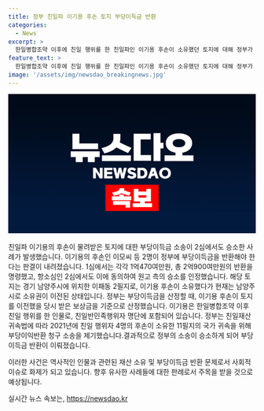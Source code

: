 ```yaml
---
title: 정부 친일파 이기용 후손 토지 부당이득금 반환
categories:
  - News
excerpt: >
  한일병합조약 이후에 친일 행위를 한 친일파인 이기용 후손이 소유했던 토지에 대해 정부가 2억원 가량의 부당이득금 반환을 요구하는 소송에서 2심도 원고 승소가 나왔다. 정부는 친일재산귀속법에 따라 친일 행위자 후손이 소유한 땅의 국가 귀속을 위해 부당이익반환 청구 소송을 제기했다. 해당 토지는 경기 남양주시에 위치하며, 이번 판결으로 인해 후손들은 각각 1억470여만원, 총 2억900여만원을 정부에 반환해야 한다.
feature_text: >
  한일병합조약 이후에 친일 행위를 한 친일파인 이기용 후손이 소유했던 토지에 대해 정부가 2억원 가량의 부당이득금 반환을 요구하는 소송에서 2심도 원고 승소가 나왔다. 정부는 친일재산귀속법에 따라 친일 행위자 후손이 소유한 땅의 국가 귀속을 위해 부당이익반환 청구 소송을 제기했다. 해당 토지는 경기 남양주시에 위치하며, 이번 판결으로 인해 후손들은 각각 1억470여만원, 총 2억900여만원을 정부에 반환해야 한다.
image: '/assets/img/newsdao_breakingnews.jpg'
---
```


<p><img src="/assets/img/newsdao_breakingnews.jpg" alt="firstkoreanews 속보" /></p>

<p>친일파 이기용의 후손이 물려받은 토지에 대한 부당이득금 소송이 2심에서도 승소한 사례가 발생했습니다. 이기용의 후손인 이모씨 등 2명이 정부에 부당이득금을 반환해야 한다는 판결이 내려졌습니다. 1심에서는 각각 1억470여만원, 총 2억900여만원의 반환을 명령했고, 항소심인 2심에서도 이에 동의하여 원고 측의 승소를 인정했습니다. 해당 토지는 경기 남양주시에 위치한 이패동 2필지로, 이기용 후손이 소유했다가 현재는 남양주시로 소유권이 이전된 상태입니다. 정부는 부당이득금을 산정할 때, 이기용 후손이 토지를 이전했을 당시 받은 보상금을 기준으로 산정했습니다. 이기용은 한일병합조약 이후 친일 행위를 한 인물로, 친일반민족행위자 명단에 포함되어 있습니다. 정부는 친일재산귀속법에 따라 2021년에 친일 행위자 4명의 후손이 소유한 11필지의 국가 귀속을 위해 부당이익반환 청구 소송을 제기했습니다.결과적으로 정부의 소송이 승소하게 되어 부당이득금 반환이 이뤄졌습니다. </p>

<p>이러한 사건은 역사적인 인물과 관련된 재산 소유 및 부당이득금 반환 문제로서 사회적 이슈로 화제가 되고 있습니다. 향후 유사한 사례들에 대한 판례로서 주목을 받을 것으로 예상됩니다.</p>
실시간 뉴스 속보는, <a href="https://newsdao.kr" rel="dofollow">https://newsdao.kr</a>


